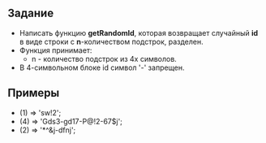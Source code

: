 ## Задание
- Написать функцию <b>getRandomId</b>, которая возвращает случайный <b>id</b> в виде строки с <b>n</b>-количеством подстрок, разделен.
- Функция принимает:
  - n - количество подстрок из 4х символов.
- В 4-символьном блоке id символ '-' запрещен.

## Примеры
- (1) => 'sw!2';
- (4) => 'Gds3-gd17-P@!2-67$j';
- (2) => '*^&j-dfnj';